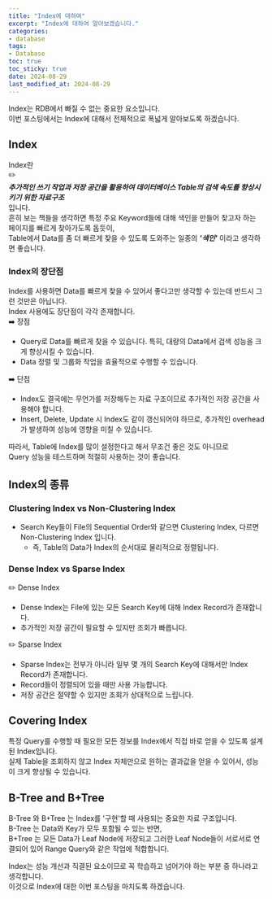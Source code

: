 ```yaml
---
title: "Index에 대하여"
excerpt: "Index에 대하여 알아보겠습니다."
categories: 
- database
tags:
- Database
toc: true
toc_sticky: true
date: 2024-08-29
last_modified_at: 2024-08-29
---
```


Index는 RDB에서 빠질 수 없는 중요한 요소입니다.  
이번 포스팅에서는 Index에 대해서 전체적으로 폭넓게 알아보도록 하겠습니다.

## Index
Index란  
:pencil2:  
**_추가적인 쓰기 작업과 저장 공간을 활용하여 데이터베이스 Table의 검색 속도를 향상시키기 위한 자료구조_**  
입니다.  
흔히 보는 책들을 생각하면 특정 주요 Keyword들에 대해 색인을 만들어 찾고자 하는 페이지를 빠르게 찾아가도록 돕듯이,   
Table에서 Data를 좀 더 빠르게 찾을 수 있도록 도와주는 일종의 **_'색인'_** 이라고 생각하면 좋습니다.  

### Index의 장단점
Index를 사용하면 Data를 빠르게 찾을 수 있어서 좋다고만 생각할 수 있는데 반드시 그런 것만은 아닙니다.  
Index 사용에도 장단점이 각각 존재합니다.    
:arrow_right: 장점
- Query로 Data를 빠르게 찾을 수 있습니다. 특히, 대량의 Data에서 검색 성능을 크게 향상시킬 수 있습니다.
- Data 정렬 및 그룹화 작업을 효율적으로 수행할 수 있습니다.  

:arrow_right: 단점
- Index도 결국에는 무언가를 저장해두는 자료 구조이므로 추가적인 저장 공간을 사용해야 합니다.  
- Insert, Delete, Update 시 Index도 같이 갱신되어야 하므로, 추가적인 overhead가 발생하여 성능에 영향을 미칠 수 있습니다.  

따라서, Table에 Index를 많이 설정한다고 해서 무조건 좋은 것도 아니므로   
Query 성능을 테스트하며 적절히 사용하는 것이 좋습니다.  

## Index의 종류
### Clustering Index vs Non-Clustering Index
- Search Key들이 File의 Sequential Order와 같으면 Clustering Index, 다르면 Non-Clustering Index 입니다.  
    - 즉, Table의 Data가 Index의 순서대로 물리적으로 정렬됩니다.

### Dense Index vs Sparse Index 
:pencil2: Dense Index
- Dense Index는 File에 있는 모든 Search Key에 대해 Index Record가 존재합니다.
- 추가적인 저장 공간이 필요할 수 있지만 조회가 빠릅니다.  

:pencil2: Sparse Index
- Sparse Index는 전부가 아니라 일부 몇 개의 Search Key에 대해서만 Index Record가 존재합니다. 
- Record들이 정렬되어 있을 때만 사용 가능합니다.  
- 저장 공간은 절약할 수 있지만 조회가 상대적으로 느립니다. 

## Covering Index
특정 Query를 수행할 때 필요한 모든 정보를 Index에서 직접 바로 얻을 수 있도록 설계된 Index입니다.  
실제 Table을 조회하지 않고 Index 자체만으로 원하는 결과값을 얻을 수 있어서, 성능이 크게 향상될 수 있습니다.

## B-Tree and B+Tree
B-Tree 와 B+Tree 는 Index를 '구현'할 때 사용되는 중요한 자료 구조입니다.  
B-Tree 는 Data와 Key가 모두 포함될 수 있는 반면,  
B+Tree 는 모든 Data가 Leaf Node에 저장되고 그러한 Leaf Node들이 서로서로 연결되어 있어 Range Query와 같은 작업에 적합합니다.

Index는 성능 개선과 직결된 요소이므로 꼭 학습하고 넘어가야 하는 부분 중 하나라고 생각합니다.  
이것으로 Index에 대한 이번 포스팅을 마치도록 하겠습니다.  